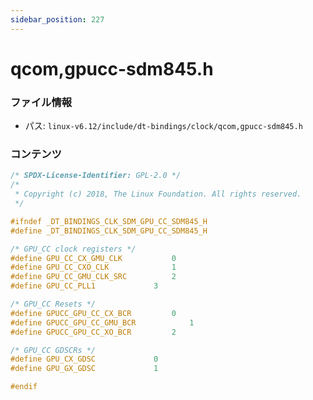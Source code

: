 ```yaml
---
sidebar_position: 227
---
```

# qcom,gpucc-sdm845.h

### ファイル情報

- パス: `linux-v6.12/include/dt-bindings/clock/qcom,gpucc-sdm845.h`

### コンテンツ

```h
/* SPDX-License-Identifier: GPL-2.0 */
/*
 * Copyright (c) 2018, The Linux Foundation. All rights reserved.
 */

#ifndef _DT_BINDINGS_CLK_SDM_GPU_CC_SDM845_H
#define _DT_BINDINGS_CLK_SDM_GPU_CC_SDM845_H

/* GPU_CC clock registers */
#define GPU_CC_CX_GMU_CLK			0
#define GPU_CC_CXO_CLK				1
#define GPU_CC_GMU_CLK_SRC			2
#define GPU_CC_PLL1				3

/* GPU_CC Resets */
#define GPUCC_GPU_CC_CX_BCR			0
#define GPUCC_GPU_CC_GMU_BCR			1
#define GPUCC_GPU_CC_XO_BCR			2

/* GPU_CC GDSCRs */
#define GPU_CX_GDSC				0
#define GPU_GX_GDSC				1

#endif

```
